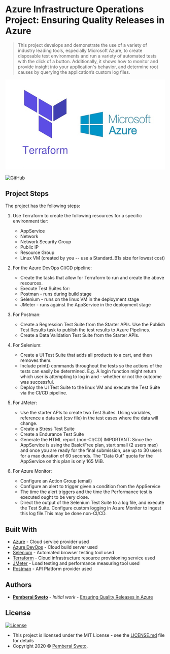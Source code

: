 ﻿# Azure Infrastructure Operations Project: Ensuring Quality Releases in Azure

> This project develops and demonstrate the use of a variety of industry leading tools, especially Microsoft Azure, to create disposable test environments and run a variety of automated tests with the click of a button. Additionally, it shows how to monitor and provide insight into your application's behavior, and determine root causes by querying the application’s custom log files.

![](terraform-with-microsoft-azure-logo.jpg)

![GitHub](https://img.shields.io/github/license/mashape/apistatus.svg)

## Project Steps

The project has the following steps:

1. Use Terraform to create the following resources for a specific environment tier:
   - AppService
   - Network
   - Network Security Group
   - Public IP
   - Resource Group
   - Linux VM (created by you -- use a Standard_B1s size for lowest cost)

2. For the Azure DevOps CI/CD pipeline:
   - Create the tasks that allow for Terraform to run and create the above resources.
   - Execute Test Suites for:
   - Postman - runs during build stage
   - Selenium - runs on the linux VM in the deployment stage
   - JMeter - runs against the AppService in the deployment stage

3. For Postman:
   - Create a Regression Test Suite from the Starter APIs. Use the Publish Test Results task to publish the test results to Azure Pipelines.
   - Create a Data Validation Test Suite from the Starter APIs.

4. For Selenium:
   - Create a UI Test Suite that adds all products to a cart, and then removes them.
   - Include print() commands throughout the tests so the actions of the tests can easily be determined. E.g. A login function might return which user is attempting to log in and  - whether or not the outcome was successful.
   - Deploy the UI Test Suite to the linux VM and execute the Test Suite via the CI/CD pipeline.

5. For JMeter:
   - Use the starter APIs to create two Test Suites. Using variables, reference a data set (csv file) in the test cases where the data will change.
   - Create a Stress Test Suite
   - Create a Endurance Test Suite
   - Generate the HTML report (non-CI/CD) IMPORTANT: Since the AppService is using the Basic/Free plan, start small (2 users max) and once you are ready for the final submission, use up to 30 users for a max duration of 60 seconds. The "Data Out" quota for the AppService on this plan is only 165 MiB.

6. For Azure Monitor:
   - Configure an Action Group (email)
   - Configure an alert to trigger given a condition from the AppService
   - The time the alert triggers and the time the Performance test is executed ought to be very close.
   - Direct the output of the Selenium Test Suite to a log file, and execute the Test Suite. Configure custom logging in Azure Monitor to ingest this log file.This may be done non-CI/CD.

## Built With

* [Azure](https://portal.azure.com/) - Cloud service provider used
* [Azure DevOps](https://azure.microsoft.com/en-us/solutions/devops/) - Cloud build server used
* [Selenium](https://www.selenium.dev/) - Automated browser testing tool used
* [Terraform](https://www.terraform.io/) - Cloud infrastructure resource provisioning service used
* [JMeter](https://jmeter.apache.org/) - Load testing and performance measuring tool used
* [Postman](https://www.postman.com/) - API Platform provider used

## Authors

* **[Pemberai Sweto](https://github.com/thepembeweb)** - *Initial work* - [Ensuring Quality Releases in Azure](https://github.com/thepembeweb/ensuring-quality-releases)

## License

[![License](http://img.shields.io/:license-mit-green.svg?style=flat-square)](http://badges.mit-license.org)

- This project is licensed under the MIT License - see the [LICENSE.md](LICENSE.md) file for details
- Copyright 2020 © [Pemberai Sweto](https://github.com/thepembeweb).



